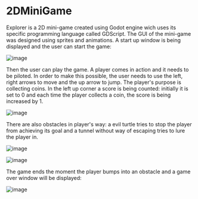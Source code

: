 # 2DMiniGame
  Explorer is a 2D mini-game created using Godot engine wich uses its specific programming language called GDScript. The GUI of the mini-game was designed using sprites and animations.
  A start up window is being displayed and the user can start the game:
  
  ![image](https://github.com/cristinazaharia/2D-explorer/assets/78911746/7cbfdfdb-2586-4775-9b31-0e060b6acdbc)

  Then the user can play the game. A player comes in action and it needs to be piloted. In order to make this possible, the user needs to use the left, right arrows to move and the up arrow to jump. The player's purpose is collecting coins. In the left up corner a score is being counted: initially it is set to 0 and each time the player collects a coin, the score is being increased by 1. 
   
   ![image](https://github.com/cristinazaharia/2D-explorer/assets/78911746/0511fa8d-c9ed-412a-9851-901ed2cc912f)

  There are also obstacles in player's way: a evil turtle tries to stop the player from achieving its goal and a tunnel without way of escaping tries to lure the player in.
  
  ![image](https://github.com/cristinazaharia/2D-explorer/assets/78911746/ad420070-b969-4b64-822e-c7981a022956)

  ![image](https://github.com/cristinazaharia/2D-explorer/assets/78911746/73ede126-d4bc-46a9-85a6-3caf2549ae41) 
  
  The game ends the moment the player bumps into an obstacle and a game over window will be displayed:
  
  ![image](https://github.com/cristinazaharia/2D-explorer/assets/78911746/fd61f490-48d3-45c1-adfb-d89171485300)

